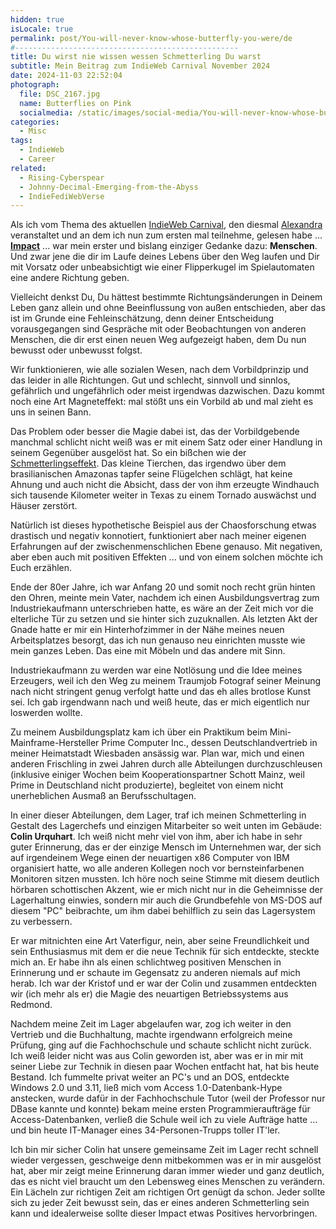 ```yaml
---
hidden: true
isLocale: true
permalink: post/You-will-never-know-whose-butterfly-you-were/de
#--------------------------------------------------
title: Du wirst nie wissen wessen Schmetterling Du warst
subtitle: Mein Beitrag zum IndieWeb Carnival November 2024
date: 2024-11-03 22:52:04
photograph:
  file: DSC_2167.jpg
  name: Butterflies on Pink
  socialmedia: /static/images/social-media/You-will-never-know-whose-butterfly-you-were.jpg
categories:
  - Misc
tags:
  - IndieWeb
  - Career
related:
  - Rising-Cyberspear
  - Johnny-Decimal-Emerging-from-the-Abyss
  - IndieFediWebVerse
---
```


Als ich vom Thema des aktuellen [IndieWeb Carnival](https://indieweb.org/IndieWeb_Carnival), den diesmal [Alexandra](https://library.xandra.cc/) veranstaltet und an dem ich nun zum ersten mal teilnehme, gelesen habe ... **[Impact](https://library.xandra.cc/indieweb-carnival/)** ... war mein erster und bislang einziger Gedanke dazu: **Menschen**. Und zwar jene die dir im Laufe deines Lebens über den Weg laufen und Dir mit Vorsatz oder unbeabsichtigt wie einer Flipperkugel im Spielautomaten eine andere Richtung geben.

Vielleicht denkst Du, Du hättest bestimmte Richtungsänderungen in Deinem Leben ganz allein und ohne Beeinflussung von außen entschieden, aber das ist im Grunde eine Fehleinschätzung, denn deiner Entscheidung vorausgegangen sind Gespräche mit oder Beobachtungen von anderen Menschen, die dir erst einen neuen Weg aufgezeigt haben, dem Du nun bewusst oder unbewusst folgst. 

Wir funktionieren, wie alle sozialen Wesen, nach dem Vorbildprinzip und das leider in alle Richtungen. Gut und schlecht, sinnvoll und sinnlos, gefährlich und ungefährlich oder meist irgendwas dazwischen. Dazu kommt noch eine Art Magneteffekt: mal stößt uns ein Vorbild ab und mal zieht es uns in seinen Bann.

Das Problem oder besser die Magie dabei ist, das der Vorbildgebende manchmal schlicht nicht weiß was er mit einem Satz oder einer Handlung in seinem Gegenüber ausgelöst hat. So ein bißchen wie der [Schmetterlingseffekt](https://en.wikipedia.org/wiki/Butterfly_effect). Das kleine Tierchen, das irgendwo über dem brasilianischen Amazonas tapfer seine Flügelchen schlägt, hat keine Ahnung und auch nicht die Absicht, dass der von ihm erzeugte Windhauch sich tausende Kilometer weiter in Texas zu einem Tornado auswächst und Häuser zerstört. 

Natürlich ist dieses hypothetische Beispiel aus der Chaosforschung etwas drastisch und negativ konnotiert, funktioniert aber nach meiner eigenen Erfahrungen auf der zwischenmenschlichen Ebene genauso. Mit negativen, aber eben auch mit positiven Effekten ... und von einem solchen möchte ich Euch erzählen.

Ende der 80er Jahre, ich war Anfang 20 und somit noch recht grün hinten den Ohren, meinte mein Vater, nachdem ich einen Ausbildungsvertrag zum Industriekaufmann unterschrieben hatte, es wäre an der Zeit mich vor die elterliche Tür zu setzen und sie hinter sich zuzuknallen. Als letzten Akt der Gnade hatte er mir ein Hinterhofzimmer in der Nähe meines neuen Arbeitsplatzes besorgt, das ich nun genauso neu einrichten musste wie mein ganzes Leben. Das eine mit Möbeln und das andere mit Sinn.

Industriekaufmann zu werden war eine Notlösung und die Idee meines Erzeugers, weil ich den Weg zu meinem Traumjob Fotograf seiner Meinung nach nicht stringent genug verfolgt hatte und das eh alles brotlose Kunst sei. Ich gab irgendwann nach und weiß heute, das er mich eigentlich nur loswerden wollte. 

Zu meinem Ausbildungsplatz kam ich über ein Praktikum beim Mini-Mainframe-Hersteller Prime Computer Inc., dessen Deutschlandvertrieb in meiner Heimatstadt Wiesbaden ansässig war. Plan war, mich und einen anderen Frischling in zwei Jahren durch alle Abteilungen durchzuschleusen (inklusive einiger Wochen beim Kooperationspartner Schott Mainz, weil Prime in Deutschland nicht produzierte), begleitet von einem nicht unerheblichen Ausmaß an Berufsschultagen.

In einer dieser Abteilungen, dem Lager, traf ich meinen Schmetterling in Gestalt des Lagerchefs und einzigen Mitarbeiter so weit unten im Gebäude: **Colin Urquhart**. Ich weiß nicht mehr viel von ihm, aber ich habe in sehr guter Erinnerung, das er der einzige Mensch im Unternehmen war, der sich auf irgendeinem Wege einen der neuartigen x86 Computer von IBM organisiert hatte, wo alle anderen Kollegen noch vor bernsteinfarbenen Monitoren sitzen mussten. Ich höre noch seine Stimme mit diesem deutlich hörbaren schottischen Akzent, wie er mich nicht nur in die Geheimnisse der Lagerhaltung einwies, sondern mir auch die Grundbefehle von MS-DOS auf diesem "PC" beibrachte, um ihm dabei behilflich zu sein das Lagersystem zu verbessern. 

Er war mitnichten eine Art Vaterfigur, nein, aber seine Freundlichkeit und sein Enthusiasmus mit dem er die neue Technik für sich entdeckte, steckte mich an. Er habe ihn als einen schlichtweg positiven Menschen in Erinnerung und er schaute im Gegensatz zu anderen niemals auf mich herab. Ich war der Kristof und er war der Colin und zusammen entdeckten wir (ich mehr als er) die Magie des neuartigen Betriebssystems aus Redmond.

Nachdem meine Zeit im Lager abgelaufen war, zog ich weiter in den Vertrieb und die Buchhaltung, machte irgendwann erfolgreich meine Prüfung, ging auf die Fachhochschule und schaute schlicht nicht zurück. Ich weiß leider nicht was aus Colin geworden ist, aber was er in mir mit seiner Liebe zur Technik in diesen paar Wochen entfacht hat, hat bis heute Bestand. Ich fummelte privat weiter an PC's und an DOS, entdeckte Windows 2.0 und 3.11, ließ mich vom Access 1.0-Datenbank-Hype anstecken, wurde dafür in der Fachhochschule Tutor (weil der Professor nur DBase kannte und konnte) bekam meine ersten Programmieraufträge für Access-Datenbanken, verließ die Schule weil ich zu viele Aufträge hatte ... und bin heute IT-Manager eines 34-Personen-Trupps toller IT'ler.

Ich bin mir sicher Colin hat unsere gemeinsame Zeit im Lager recht schnell wieder vergessen, geschweige denn mitbekommen was er in mir ausgelöst hat, aber mir zeigt meine Erinnerung daran immer wieder und ganz deutlich, das es nicht viel braucht um den Lebensweg eines Menschen zu verändern. Ein Lächeln zur richtigen Zeit am richtigen Ort genügt da schon. Jeder sollte sich zu jeder Zeit bewusst sein, das er eines anderen Schmetterling sein kann und idealerweise sollte dieser Impact etwas Positives hervorbringen.
